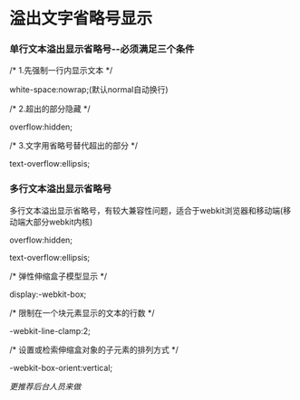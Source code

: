 # 溢出文字省略号显示

### 单行文本溢出显示省略号--必须满足三个条件

/* 1.先强制一行内显示文本 */

white-space:nowrap;(默认normal自动换行)

/* 2.超出的部分隐藏 */

overflow:hidden;

/* 3.文字用省略号替代超出的部分 */

text-overflow:ellipsis;

### 多行文本溢出显示省略号

 多行文本溢出显示省略号，有较大兼容性问题，适合于webkit浏览器和移动端(移动端大部分webkit内核)

overflow:hidden;

text-overflow:ellipsis;

/* 弹性伸缩盒子模型显示 */

display:-webkit-box;

/* 限制在一个块元素显示的文本的行数 */

-webkit-line-clamp:2;

/* 设置或检索伸缩盒对象的子元素的排列方式 */

-webkit-box-orient:vertical;

*更推荐后台人员来做*  

